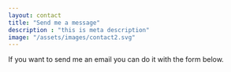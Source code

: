 ```yaml
---
layout: contact
title: "Send me a message"
description : "this is meta description"
image: "/assets/images/contact2.svg"
---
```


If you want to send me an email you can do it with the form below.